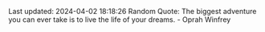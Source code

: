Last updated: 2024-04-02 18:18:26
Random Quote: The biggest adventure you can ever take is to live the life of your dreams. - Oprah Winfrey